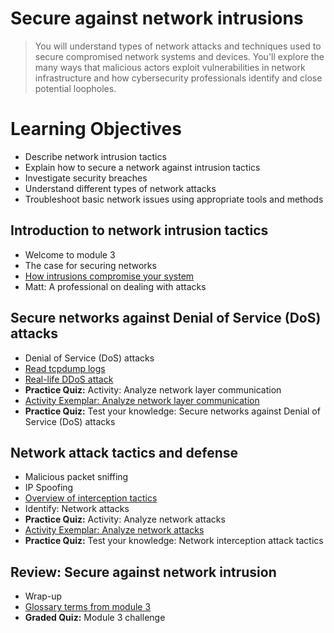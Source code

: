# Secure against network intrusions
> You will understand types of network attacks and techniques used to secure compromised network systems and devices. You'll explore the many ways that malicious actors exploit vulnerabilities in network infrastructure and how cybersecurity professionals identify and close potential loopholes.
# Learning Objectives
- Describe network intrusion tactics
- Explain how to secure a network against intrusion tactics
- Investigate security breaches
- Understand different types of network attacks
- Troubleshoot basic network issues using appropriate tools and methods
## Introduction to network intrusion tactics
- Welcome to module 3
- The case for securing networks
- [How intrusions compromise your system](https://github.com/KailaniBailey/Google-Cybersecurity-Professional-Certificate/tree/main/Course%203:%20Connect%20and%20Protect:%20Networks%20and%20Network%20Security/Week%203:%20Secure%20against%20network%20intrusions/How%20intrusions%20compromise%20your%20system)
- Matt: A professional on dealing with attacks
## Secure networks against Denial of Service (DoS) attacks
- Denial of Service (DoS) attacks
- [Read tcpdump logs](https://github.com/KailaniBailey/Google-Cybersecurity-Professional-Certificate/tree/main/Course%203:%20Connect%20and%20Protect:%20Networks%20and%20Network%20Security/Week%203:%20Secure%20against%20network%20intrusions/Read%20tcpdump%20logs)
- [Real-life DDoS attack](https://github.com/KailaniBailey/Google-Cybersecurity-Professional-Certificate/tree/main/Course%203:%20Connect%20and%20Protect:%20Networks%20and%20Network%20Security/Week%203:%20Secure%20against%20network%20intrusions/Real-life%20DDoS%20attack)
- **Practice Quiz:** Activity: Analyze network layer communication
- [Activity Exemplar: Analyze network layer communication](https://github.com/KailaniBailey/Google-Cybersecurity-Professional-Certificate/blob/main/Course%203%3A%20Connect%20and%20Protect%3A%20Networks%20and%20Network%20Security/Week%203%3A%20Secure%20against%20network%20intrusions/The%20Exemplar%20Explained%20-%20Cybersecurity%20Incident%20Report_%20Network%20Traffic%20Analysis%20.pdf)
- **Practice Quiz:** Test your knowledge: Secure networks against Denial of Service (DoS) attacks
## Network attack tactics and defense
- Malicious packet sniffing
- IP Spoofing
- [Overview of interception tactics](https://github.com/KailaniBailey/Google-Cybersecurity-Professional-Certificate/tree/main/Course%203:%20Connect%20and%20Protect:%20Networks%20and%20Network%20Security/Week%203:%20Secure%20against%20network%20intrusions/Overview%20of%20interception%20tactics)
- Identify: Network attacks
- **Practice Quiz:** Activity: Analyze network attacks
- [Activity Exemplar: Analyze network attacks](https://github.com/KailaniBailey/Google-Cybersecurity-Professional-Certificate/blob/main/Course%203%3A%20Connect%20and%20Protect%3A%20Networks%20and%20Network%20Security/Week%203%3A%20Secure%20against%20network%20intrusions/Cybersecurity%20incident%20report%20exemplar.pdf)
- **Practice Quiz:** Test your knowledge: Network interception attack tactics
## Review: Secure against network intrusion
- Wrap-up
- [Glossary terms from module 3](https://github.com/KailaniBailey/Google-Cybersecurity-Professional-Certificate/tree/main/Course%203:%20Connect%20and%20Protect:%20Networks%20and%20Network%20Security/Week%203:%20Secure%20against%20network%20intrusions/Glossary%20terms%20from%20module%203)
- **Graded Quiz:** Module 3 challenge
